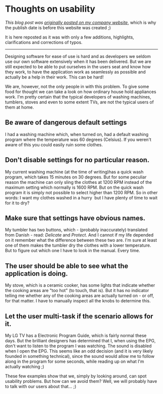 # Thoughts on usability

*This blog post was [originally posted on my company website](https://softwarepassion.eu/thoughts-on-usability/)*, which is why the publish date
is before this website was created ;)

It is here reposted as it was
with only a few additions, highlights, clarifications and corrections of typos.

---
Designing software for ease of use is hard and as developers we seldom use our own software extensively when it has been delivered. But we are still expected to be able to put ourselves in the users seat and know how they work, to have the application work as seamlessly as possible and actually be a help in their work. This can be hard!

We are, however, not the only people in with this problem. To give some food for thought we can take a look on how ordinary house hold appliances work. I'm pretty certain that the typical developers of washing machines, tumblers, stoves and even to some extent TVs, are not the typical users of them at home.

## Be aware of dangerous default settings

I had a washing machine which, when turned on, had a default washing program where the temperature was 60 degrees (Celsius). If you weren't aware of this you could easily ruin some clothes.

## Don't disable settings for no particular reason.

My current washing machine (at the time of writing)has a quick wash program, which
takes 15 minutes on 30 degrees. But for some peculiar reason the machine can only sling the clothes at 1200 RPM instead of the maximum setting which normally is 1600 RPM. But on the quick wash program it is simply not possible to select higher than 1200 RPM. So in other words: I want my clothes washed in a hurry  but I have plenty of time to wait for it to dry?

## Make sure that settings have obvious names.

My tumbler has two buttons, which - (probably inaccurately) translated from Danish - read: *Delicate* and *Protect*. And I cannot if my life depended on it remember what the difference between these two are. I'm sure at least one of them makes the tumbler dry the clothes with a lower temperature. But to figure out which one I have to look in the manual. Every time.

## The user should be able to see what the application is doing.

My stove, which is a ceramic cooker, has some lights that indicate whether the cooking areas are "too hot" (to touch, that is). But it has no indicator telling me whether any of the cooking areas are actually turned on - or off, for that matter. I have to manually inspect all the knobs to determine this.

## Let the user multi-task if the scenario allows for it.

My LG TV has a Electronic Program Guide, which is fairly normal these days. But the brilliant designers has determined that I, when using the EPG, don't want to listen to the program I was watching. The sound is disabled when I open the EPG. This seems like an odd decision (and it is very likely founded in something technical), since the sound would allow me to follow along in the program for some seconds, while reading up on what I'm actually watching ;)

These few examples show that we, simply by looking around, can spot usability problems. But how can we avoid them? Well, we will probably have to talk with our users about that… ;)